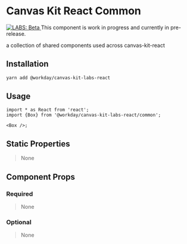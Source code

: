 # Canvas Kit React Common

<a href="https://github.com/Workday/canvas-kit/tree/master/modules/labs-react/README.md">
  <img src="https://img.shields.io/badge/LABS-beta-orange" alt="LABS: Beta" />
</a>  This component is work in progress and currently in pre-release.

a collection of shared components used across canvas-kit-react

## Installation

```sh
yarn add @workday/canvas-kit-labs-react
```

## Usage

```tsx
import * as React from 'react';
import {Box} from '@workday/canvas-kit-labs-react/common';

<Box />;
```

## Static Properties

> None

## Component Props

### Required

> None

### Optional

> None
